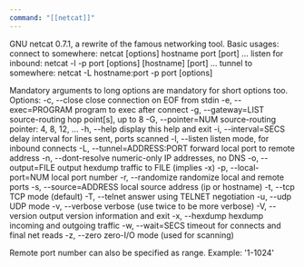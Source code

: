 ```yaml
---
command: "[[netcat]]"
---
```

GNU netcat 0.7.1, a rewrite of the famous networking tool.
Basic usages:
connect to somewhere:  netcat [options] hostname port [port] ...
listen for inbound:    netcat -l -p port [options] [hostname] [port] ...
tunnel to somewhere:   netcat -L hostname:port -p port [options]

Mandatory arguments to long options are mandatory for short options too.
Options:
  -c, --close                close connection on EOF from stdin
  -e, --exec=PROGRAM         program to exec after connect
  -g, --gateway=LIST         source-routing hop point[s], up to 8
  -G, --pointer=NUM          source-routing pointer: 4, 8, 12, ...
  -h, --help                 display this help and exit
  -i, --interval=SECS        delay interval for lines sent, ports scanned
  -l, --listen               listen mode, for inbound connects
  -L, --tunnel=ADDRESS:PORT  forward local port to remote address
  -n, --dont-resolve         numeric-only IP addresses, no DNS
  -o, --output=FILE          output hexdump traffic to FILE (implies -x)
  -p, --local-port=NUM       local port number
  -r, --randomize            randomize local and remote ports
  -s, --source=ADDRESS       local source address (ip or hostname)
  -t, --tcp                  TCP mode (default)
  -T, --telnet               answer using TELNET negotiation
  -u, --udp                  UDP mode
  -v, --verbose              verbose (use twice to be more verbose)
  -V, --version              output version information and exit
  -x, --hexdump              hexdump incoming and outgoing traffic
  -w, --wait=SECS            timeout for connects and final net reads
  -z, --zero                 zero-I/O mode (used for scanning)

Remote port number can also be specified as range.  Example: '1-1024'


